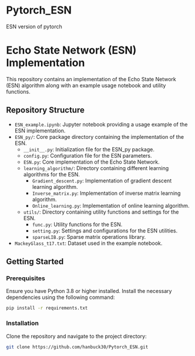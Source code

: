# Pytorch_ESN
ESN version of pytorch
# Echo State Network (ESN) Implementation

This repository contains an implementation of the Echo State Network (ESN) algorithm along with an example usage notebook and utility functions.

## Repository Structure

- `ESN_example.ipynb`: Jupyter notebook providing a usage example of the ESN implementation.
- `ESN_py/`: Core package directory containing the implementation of the ESN.
  - `__init__.py`: Initialization file for the ESN_py package.
  - `config.py`: Configuration file for the ESN parameters.
  - `ESN.py`: Core implementation of the Echo State Network.
  - `learning_algorithm/`: Directory containing different learning algorithms for the ESN.
    - `Gradient_descent.py`: Implementation of gradient descent learning algorithm.
    - `Inverse_matrix.py`: Implementation of inverse matrix learning algorithm.
    - `Online_learning.py`: Implementation of online learning algorithm.
  - `utils/`: Directory containing utility functions and settings for the ESN.
    - `func.py`: Utility functions for the ESN.
    - `setting.py`: Settings and configurations for the ESN utilities.
    - `sparseLIB.py`: Sparse matrix operations library.
- `MackeyGlass_t17.txt`: Dataset used in the example notebook.

## Getting Started

### Prerequisites

Ensure you have Python 3.8 or higher installed. Install the necessary dependencies using the following command:

```bash
pip install -r requirements.txt
```
### Installation

Clone the repository and navigate to the project directory:
```bash
git clone https://github.com/hanbuck30/Pytorch_ESN.git
```


